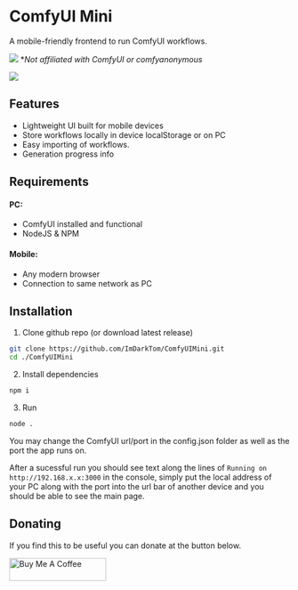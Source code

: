 # ComfyUI Mini
A mobile-friendly frontend to run ComfyUI workflows.

![](https://repository-images.githubusercontent.com/681240572/8c2ca9fa-921d-4490-959d-669c543ace4c)
\**Not affiliated with ComfyUI or comfyanonymous*

![](https://github.com/user-attachments/assets/f5356183-6f82-45ed-acab-82b015e22496)
## Features
- Lightweight UI built for mobile devices
- Store workflows locally in device localStorage or on PC
- Easy importing of workflows.
- Generation progress info
## Requirements
#### PC:
- ComfyUI installed and functional
- NodeJS & NPM
#### Mobile:
- Any modern browser
- Connection to same network as PC
## Installation

1. Clone github repo (or download latest release)

```bash
git clone https://github.com/ImDarkTom/ComfyUIMini.git
cd ./ComfyUIMini
```

2. Install dependencies

```bash
npm i
```

3. Run

```bash
node .
```

You may change the ComfyUI url/port in the config.json folder as well as the port the app runs on.

After a sucessful run you should see text along the lines of `Running on http://192.168.x.x:3000` in the console, simply put the local address of your PC along with the port into the url bar of another device and you should be able to see the main page.
## Donating
If you find this to be useful you can donate at the button below.

<a href="https://www.buymeacoffee.com/ImDarkTom" target="_blank"><img src="https://cdn.buymeacoffee.com/buttons/default-yellow.png" alt="Buy Me A Coffee" height="41" width="174"></a>
